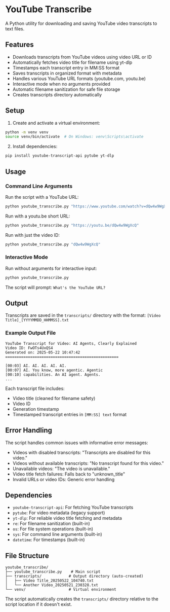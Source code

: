 # YouTube Transcribe

A Python utility for downloading and saving YouTube video transcripts to text files.

## Features

- Downloads transcripts from YouTube videos using video URL or ID
- Automatically fetches video title for filename using yt-dlp
- Timestamps each transcript entry in MM:SS format
- Saves transcripts in organized format with metadata
- Handles various YouTube URL formats (youtube.com, youtu.be)
- Interactive mode when no arguments provided
- Automatic filename sanitization for safe file storage
- Creates transcripts directory automatically

## Setup

1. Create and activate a virtual environment:
```bash
python -m venv venv
source venv/bin/activate  # On Windows: venv\Scripts\activate
```

2. Install dependencies:
```bash
pip install youtube-transcript-api pytube yt-dlp
```

## Usage

### Command Line Arguments

Run the script with a YouTube URL:
```bash
python youtube_transcribe.py "https://www.youtube.com/watch?v=dQw4w9WgXcQ"
```

Run with a youtu.be short URL:
```bash
python youtube_transcribe.py "https://youtu.be/dQw4w9WgXcQ"
```

Run with just the video ID:
```bash
python youtube_transcribe.py "dQw4w9WgXcQ"
```

### Interactive Mode

Run without arguments for interactive input:
```bash
python youtube_transcribe.py
```

The script will prompt: `What's the YouTube URL?`

## Output

Transcripts are saved in the `transcripts/` directory with the format:
`[Video Title]_[YYYYMMDD_HHMMSS].txt`

### Example Output File

```
YouTube Transcript for Video: AI Agents, Clearly Explained
Video ID: FwOTs4UxQS4
Generated on: 2025-05-22 10:47:42
==================================================

[00:03] AI. AI. AI. AI. AI.
[00:07] AI. You know, more agentic. Agentic
[00:10] capabilities. An AI agent. Agents.
...
```

Each transcript file includes:
- Video title (cleaned for filename safety)
- Video ID
- Generation timestamp
- Timestamped transcript entries in `[MM:SS] text` format

## Error Handling

The script handles common issues with informative error messages:
- Videos with disabled transcripts: "Transcripts are disabled for this video."
- Videos without available transcripts: "No transcript found for this video."  
- Unavailable videos: "The video is unavailable."
- Video title fetch failures: Falls back to "unknown_title"
- Invalid URLs or video IDs: Generic error handling

## Dependencies

- `youtube-transcript-api`: For fetching YouTube transcripts
- `pytube`: For video metadata (legacy support)
- `yt-dlp`: For reliable video title fetching and metadata
- `re`: For filename sanitization (built-in)
- `os`: For file system operations (built-in)
- `sys`: For command line arguments (built-in)
- `datetime`: For timestamps (built-in)

## File Structure

```
youtube_transcribe/
├── youtube_transcribe.py    # Main script
├── transcripts/            # Output directory (auto-created)
│   ├── Video Title_20250522_104740.txt
│   └── Another Video_20250521_230328.txt
└── venv/                   # Virtual environment
```

The script automatically creates the `transcripts/` directory relative to the script location if it doesn't exist.